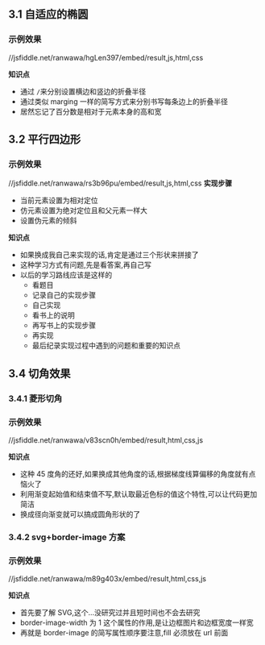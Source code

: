 ## 3.1 自适应的椭圆

### 示例效果

//jsfiddle.net/ranwawa/hgLen397/embed/result,js,html,css

**知识点**

- 通过 `/`来分别设置横边和竖边的折叠半径
- 通过类似 marging 一样的简写方式来分别书写每条边上的折叠半径
- 居然忘记了百分数是相对于元素本身的高和宽

## 3.2 平行四边形

### 示例效果

//jsfiddle.net/ranwawa/rs3b96pu/embed/result,js,html,css
**实现步骤**

- 当前元素设置为相对定位
- 仿元素设置为绝对定位且和父元素一样大
- 设置伪元素的倾斜

**知识点**

- 如果换成我自己来实现的话,肯定是通过三个形状来拼接了
- 这种学习方式有问题,先是看答案,再自己写
- 以后的学习路线应该是这样的
  - 看题目
  - 记录自己的实现步骤
  - 自己实现
  - 看书上的说明
  - 再写书上的实现步骤
  - 再实现
  - 最后纪录实现过程中遇到的问题和重要的知识点

## 3.4 切角效果

### 3.4.1 菱形切角

### 示例效果

//jsfiddle.net/ranwawa/v83scn0h/embed/result,html,css,js

**知识点**

- 这种 45 度角的还好,如果换成其他角度的话,根据梯度线算偏移的角度就有点恼火了
- 利用渐变起始值和结束值不写,默认取最近色标的值这个特性,可以让代码更加简洁
- 换成径向渐变就可以搞成圆角形状的了

### 3.4.2 svg+border-image 方案

### 示例效果

//jsfiddle.net/ranwawa/m89g403x/embed/result,html,css,js

**知识点**

- 首先要了解 SVG,这个...没研究过并且短时间也不会去研究
- border-image-width 为 1 这个属性的作用,是让边框图片和边框宽度一样宽
- 再就是 border-image 的简写属性顺序要注意,fill 必须放在 url 前面
